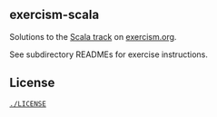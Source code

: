 ## exercism-scala

Solutions to the [Scala track](https://exercism.org/tracks/scala) on [exercism.org](https://exercism.org/).

See subdirectory READMEs for exercise instructions.

## License

[`./LICENSE`](./LICENSE)
